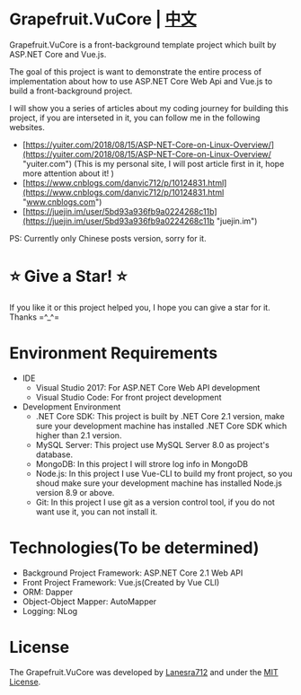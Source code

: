 # Grapefruit.VuCore | [中文](/README_zh-CN.md "中文")
Grapefruit.VuCore is a front-background template project which built by ASP.NET Core and Vue.js. 

The goal of this project is want to demonstrate the entire process of implementation about how to use ASP.NET Core Web Api and Vue.js to build a front-background project.

I will show you a series of articles about my coding journey for building this project, if you are interseted in it, you can follow me in the following websites.

- [https://yuiter.com/2018/08/15/ASP-NET-Core-on-Linux-Overview/](https://yuiter.com/2018/08/15/ASP-NET-Core-on-Linux-Overview/ "yuiter.com") (This is my personal site, I will post article first in it, hope more attention about it! ​)
- [https://www.cnblogs.com/danvic712/p/10124831.html](https://www.cnblogs.com/danvic712/p/10124831.html "www.cnblogs.com")
- [https://juejin.im/user/5bd93a936fb9a0224268c11b](https://juejin.im/user/5bd93a936fb9a0224268c11b "juejin.im")

PS: Currently only Chinese posts version, sorry for it.



#  :star: Give a Star!  :star: 

If you like it or this project helped you, I hope you can give a star for it. Thanks =^_^=



# Environment Requirements

- IDE
  - Visual Studio 2017: For ASP.NET Core Web API development
  - Visual Studio Code: For front project development
- Development  Environment
  - .NET Core SDK:  This project is built by .NET Core 2.1 version, make sure your development machine has installed .NET Core SDK which higher than 2.1 version.
  - MySQL Server:  This project use MySQL Server 8.0 as project's database.
  - MongoDB: In this project I will strore log info in MongoDB
  - Node.js:  In this project I use Vue-CLI to build my front project, so you shoud make sure your development machine has installed Node.js version 8.9 or above.
  - Git: In this project I use git as a version control tool, if you do not want use it, you can not install it.



# Technologies(To be determined)

- Background Project Framework: ASP.NET Core 2.1 Web API
- Front Project Framework: Vue.js(Created by Vue CLI)
- ORM: Dapper
- Object-Object Mapper: AutoMapper
- Logging:  NLog



# License
The Grapefruit.VuCore was developed by [Lanesra712](https://github.com/Lanesra712 "Lanesra712") and under the [MIT License](/LICENSE "MIT License").
